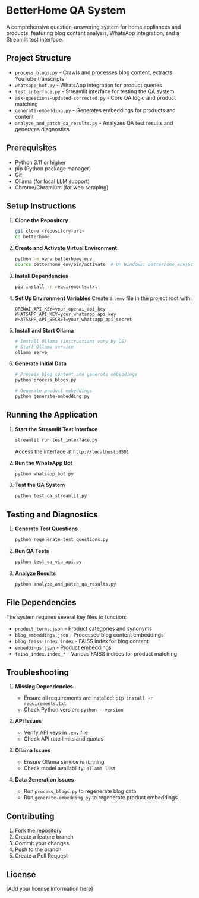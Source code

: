 # BetterHome QA System

A comprehensive question-answering system for home appliances and products, featuring blog content analysis, WhatsApp integration, and a Streamlit test interface.

## Project Structure

- `process_blogs.py` - Crawls and processes blog content, extracts YouTube transcripts
- `whatsapp_bot.py` - WhatsApp integration for product queries
- `test_interface.py` - Streamlit interface for testing the QA system
- `ask-questions-updated-corrected.py` - Core QA logic and product matching
- `generate-embedding.py` - Generates embeddings for products and content
- `analyze_and_patch_qa_results.py` - Analyzes QA test results and generates diagnostics

## Prerequisites

- Python 3.11 or higher
- pip (Python package manager)
- Git
- Ollama (for local LLM support)
- Chrome/Chromium (for web scraping)

## Setup Instructions

1. **Clone the Repository**
   ```bash
   git clone <repository-url>
   cd betterhome
   ```

2. **Create and Activate Virtual Environment**
   ```bash
   python -m venv betterhome_env
   source betterhome_env/bin/activate  # On Windows: betterhome_env\Scripts\activate
   ```

3. **Install Dependencies**
   ```bash
   pip install -r requirements.txt
   ```

4. **Set Up Environment Variables**
   Create a `.env` file in the project root with:
   ```
   OPENAI_API_KEY=your_openai_api_key
   WHATSAPP_API_KEY=your_whatsapp_api_key
   WHATSAPP_API_SECRET=your_whatsapp_api_secret
   ```

5. **Install and Start Ollama**
   ```bash
   # Install Ollama (instructions vary by OS)
   # Start Ollama service
   ollama serve
   ```

6. **Generate Initial Data**
   ```bash
   # Process blog content and generate embeddings
   python process_blogs.py
   
   # Generate product embeddings
   python generate-embedding.py
   ```

## Running the Application

1. **Start the Streamlit Test Interface**
   ```bash
   streamlit run test_interface.py
   ```
   Access the interface at `http://localhost:8501`

2. **Run the WhatsApp Bot**
   ```bash
   python whatsapp_bot.py
   ```

3. **Test the QA System**
   ```bash
   python test_qa_streamlit.py
   ```

## Testing and Diagnostics

1. **Generate Test Questions**
   ```bash
   python regenerate_test_questions.py
   ```

2. **Run QA Tests**
   ```bash
   python test_qa_via_api.py
   ```

3. **Analyze Results**
   ```bash
   python analyze_and_patch_qa_results.py
   ```

## File Dependencies

The system requires several key files to function:

- `product_terms.json` - Product categories and synonyms
- `blog_embeddings.json` - Processed blog content embeddings
- `blog_faiss_index.index` - FAISS index for blog content
- `embeddings.json` - Product embeddings
- `faiss_index.index_*` - Various FAISS indices for product matching

## Troubleshooting

1. **Missing Dependencies**
   - Ensure all requirements are installed: `pip install -r requirements.txt`
   - Check Python version: `python --version`

2. **API Issues**
   - Verify API keys in `.env` file
   - Check API rate limits and quotas

3. **Ollama Issues**
   - Ensure Ollama service is running
   - Check model availability: `ollama list`

4. **Data Generation Issues**
   - Run `process_blogs.py` to regenerate blog data
   - Run `generate-embedding.py` to regenerate product embeddings

## Contributing

1. Fork the repository
2. Create a feature branch
3. Commit your changes
4. Push to the branch
5. Create a Pull Request

## License

[Add your license information here] 